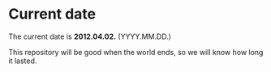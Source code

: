 # Current date

The current date is **2012.04.02.** (YYYY.MM.DD.)

This repository will be good when the world ends, so we will know how long it lasted.